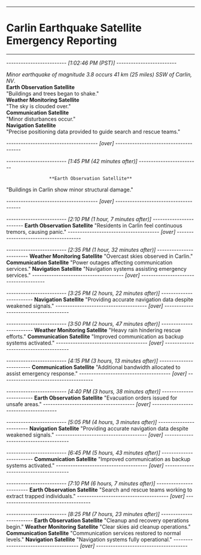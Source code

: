 -------------------------
# Carlin Earthquake Satellite Emergency Reporting

---

------------------------- *[1:02:46 PM (PST)]* -------------------------

*Minor earthquake of magnitude 3.8 occurs 41 km (25 miles) SSW of Carlin, NV*.  
                    **Earth Observation Satellite**  
"Buildings and trees began to shake."  
                    **Weather Monitoring Satellite**  
"The sky is clouded over."  
                    **Communication Satellite**  
"Minor disturbances occur."  
                    **Navigation Satellite**  
"Precise positioning data provided to guide search and rescue teams."  

-------------------------------------- *[over]* --------------------------------------


------------------------- *[1:45 PM (42 minutes after)]* -------------------------

                    **Earth Observation Satellite**
                    
"Buildings in Carlin show minor structural damage."

-------------------------------------- *[over]* --------------------------------------


------------------------- *[2:10 PM (1 hour, 7 minutes after)]* ------------------------
                    **Earth Observation Satellite**
"Residents in Carlin feel continuous tremors, causing panic."
-------------------------------------- *[over]* --------------------------------------

------------------------- *[2:35 PM (1 hour, 32 minutes after)]* ------------------------
                    **Weather Monitoring Satellite**
"Overcast skies observed in Carlin."
                    **Communication Satellite**
"Power outages affecting communication services."
                    **Navigation Satellite**
"Navigation systems assisting emergency services."
-------------------------------------- *[over]* --------------------------------------

------------------------- *[3:25 PM (2 hours, 22 minutes after)]* ------------------------
                    **Navigation Satellite**
"Providing accurate navigation data despite weakened signals."
-------------------------------------- *[over]* --------------------------------------

------------------------- *[3:50 PM (2 hours, 47 minutes after)]* ------------------------
                    **Weather Monitoring Satellite**
"Heavy rain hindering rescue efforts."
                    **Communication Satellite**
"Improved communication as backup systems activated."
-------------------------------------- *[over]* --------------------------------------

------------------------- *[4:15 PM (3 hours, 13 minutes after)]* ------------------------
                    **Communication Satellite**
"Additional bandwidth allocated to assist emergency response."
-------------------------------------- *[over]* --------------------------------------

------------------------- *[4:40 PM (3 hours, 38 minutes after)]* ------------------------
                    **Earth Observation Satellite**
"Evacuation orders issued for unsafe areas."
-------------------------------------- *[over]* --------------------------------------

------------------------- *[5:05 PM (4 hours, 3 minutes after)]* ------------------------
                    **Navigation Satellite**
"Providing accurate navigation data despite weakened signals."
-------------------------------------- *[over]* --------------------------------------

------------------------- *[6:45 PM (5 hours, 43 minutes after)]* ------------------------
                    **Communication Satellite**
"Improved communication as backup systems activated."
-------------------------------------- *[over]* --------------------------------------

------------------------- *[7:10 PM (6 hours, 7 minutes after)]* ------------------------
                    **Earth Observation Satellite**
"Search and rescue teams working to extract trapped individuals."
-------------------------------------- *[over]* --------------------------------------

------------------------- *[8:25 PM (7 hours, 23 minutes after)]* ------------------------
                    **Earth Observation Satellite**
"Cleanup and recovery operations begin."
                    **Weather Monitoring Satellite**
"Clear skies aid cleanup operations."
                    **Communication Satellite**
"Communication services restored to normal levels."
                    **Navigation Satellite**
"Navigation systems fully operational."
-------------------------------------- *[over]* --------------------------------------

